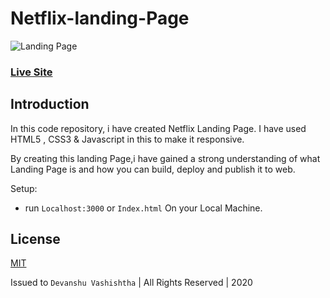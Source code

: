 # Netflix-landing-Page
![Landing Page](https://i.ibb.co/wQQyBTV/lp-2.png)

### [Live Site](https://web-codegrammer-netflix-landing-page.netlify.app)

## Introduction

In this code repository, i have created Netflix Landing Page. I have used HTML5 , CSS3 & Javascript in this to make it responsive.

By creating this landing Page,i have gained a strong understanding of what Landing Page is and how you can build, deploy and publish it to web.

Setup:
- run ```Localhost:3000``` or ```Index.html``` On your Local Machine.

## License 

[MIT](https://github.com/web-codegrammer/Netflix-landing-Page/blob/master/LICENSE)

Issued to ```Devanshu Vashishtha``` | All Rights Reserved | 2020
 
